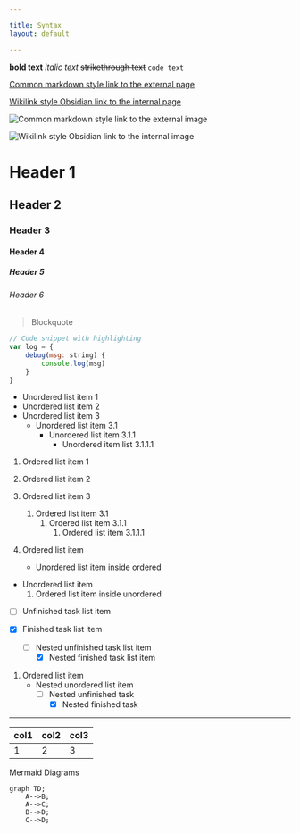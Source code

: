 ```yaml
---

title: Syntax
layout: default

---
```


**bold text**
*italic text*
~~strikethrough text~~
`code text`

[Common markdown style link to the external page](https://github.com/)

[Wikilink style Obsidian link to the internal page](/obsidian-publish-action-test/Syntax%20Target)

![Common markdown style link to the external image](https://unsplash.com/photos/MS932mscdhw)

![Wikilink style Obsidian link to the internal image](/obsidian-publish-action-test/Syntax%20image.jpg)

# Header 1

## Header 2

### Header 3

#### Header 4

##### Header 5

###### Header 6

> Blockquote

```js
// Code snippet with highlighting
var log = {
	debug(msg: string) {
		console.log(msg)
	}
}
```

*   Unordered list item 1
*   Unordered list item 2
*   Unordered list item 3
    *   Unordered list item 3.1
        *   Unordered list item 3.1.1
            *   Unordered item list 3.1.1.1

1.  Ordered list item 1

2.  Ordered list item 2

3.  Ordered list item 3
    1.  Ordered list item 3.1
        1.  Ordered list item 3.1.1
            1.  Ordered list item 3.1.1.1

4.  Ordered list item
    *   Unordered list item inside ordered

*   Unordered list item
    1.  Ordered list item inside unordered

*   [ ] Unfinished task list item

*   [x] Finished task list item
    *   [ ] Nested unfinished task list item
        *   [x] Nested finished task list item

1.  Ordered list item
    *   Nested unordered list item
        *   [ ] Nested unfinished task
            *   [x] Nested finished task

***

| col1 | col2 | col3 |
| :--- | :--- | :--- |
| 1    | 2    | 3    |

Mermaid Diagrams

```mermaid
graph TD;
    A-->B;
    A-->C;
    B-->D;
    C-->D;
```
